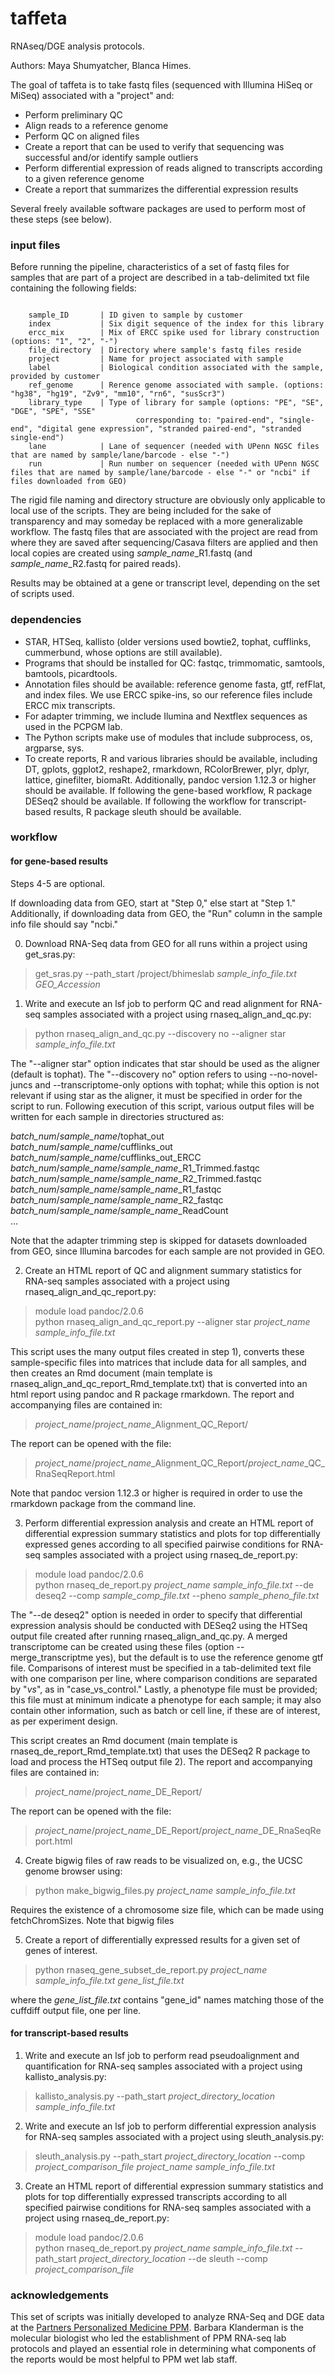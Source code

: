 taffeta
=======

RNAseq/DGE analysis protocols.

Authors: Maya Shumyatcher, Blanca Himes.

The goal of taffeta is to take fastq files (sequenced with Illumina HiSeq or MiSeq) associated with a "project" and:
  * Perform preliminary QC 
  * Align reads to a reference genome
  * Perform QC on aligned files
  * Create a report that can be used to verify that sequencing was successful and/or identify sample outliers
  * Perform differential expression of reads aligned to transcripts according to a given reference genome
  * Create a report that summarizes the differential expression results

Several freely available software packages are used to perform most of these steps (see below). 

### input files
Before running the pipeline, characteristics of a set of fastq files for samples that are part of a project are described in a tab-delimited txt file containing the following fields:
```
					
	sample_ID		| ID given to sample by customer
	index			| Six digit sequence of the index for this library 
	ercc_mix		| Mix of ERCC spike used for library construction (options: "1", "2", "-")
	file_directory	| Directory where sample's fastq files reside
	project			| Name for project associated with sample
	label			| Biological condition associated with the sample, provided by customer
	ref_genome		| Rerence genome associated with sample. (options: "hg38", "hg19", "Zv9", "mm10", "rn6", "susScr3")
	library_type	| Type of library for sample (options: "PE", "SE", "DGE", "SPE", "SSE"
							corresponding to: "paired-end", "single-end", "digital gene expression", "stranded paired-end", "stranded single-end")
	lane			| Lane of sequencer (needed with UPenn NGSC files that are named by sample/lane/barcode - else "-")
	run				| Run number on sequencer (needed with UPenn NGSC files that are named by sample/lane/barcode - else "-" or "ncbi" if files downloaded from GEO)
```

The rigid file naming and directory structure are obviously only applicable to local use of the scripts. They are being included for the sake of transparency and may someday be replaced with a more generalizable workflow. The fastq files that are associated with the project are read from where they are saved after sequencing/Casava filters are applied and then local copies are created using <i>sample_name</i>_R1.fastq (and <i>sample_name</i>_R2.fastq for paired reads). 

Results may be obtained at a gene or transcript level, depending on the set of scripts used.

### dependencies
* STAR, HTSeq, kallisto (older versions used bowtie2, tophat, cufflinks, cummerbund, whose options are still available).
* Programs that should be installed for QC: fastqc, trimmomatic, samtools, bamtools, picardtools.
* Annotation files should be available: reference genome fasta, gtf, refFlat, and index files. We use ERCC spike-ins, so our reference files include ERCC mix transcripts. 
* For adapter trimming, we include Ilumina and Nextflex sequences as used in the PCPGM lab.
* The Python scripts make use of modules that include subprocess, os, argparse, sys.
* To create reports, R and various libraries should be available, including DT, gplots, ggplot2, reshape2, rmarkdown, RColorBrewer, plyr, dplyr, lattice, ginefilter, biomaRt. Additionally, pandoc version 1.12.3 or higher should be available. If following the gene-based workflow, R package DESeq2 should be available. If following the workflow for transcript-based results, R package sleuth should be available. 

### workflow

#### for gene-based results

Steps 4-5 are optional.

If downloading data from GEO, start at "Step 0," else start at "Step 1." Additionally, if downloading data from GEO, the "Run" column in the sample info file should say "ncbi."

0) Download RNA-Seq data from GEO for all runs within a project using get_sras.py:

> get_sras.py --path_start /project/bhimeslab <i>sample_info_file.txt</i> <i>GEO_Accession</i>

1) Write and execute an lsf job to perform QC and read alignment for RNA-seq samples associated with a project using rnaseq_align_and_qc.py:

> python rnaseq_align_and_qc.py --discovery no --aligner star <i>sample_info_file.txt</i>

The "--aligner star" option indicates that star should be used as the aligner (default is tophat). The "--discovery no" option refers to using --no-novel-juncs and --transcriptome-only options with tophat; while this option is not relevant if using star as the aligner, it must be specified in order for the script to run. Following execution of this script, various output files will be written for each sample in directories structured as:
> 
 <i>batch_num</i>/<i>sample_name</i>/tophat_out <br>
 <i>batch_num</i>/<i>sample_name</i>/cufflinks_out <br>
 <i>batch_num</i>/<i>sample_name</i>/cufflinks_out_ERCC <br>
 <i>batch_num</i>/<i>sample_name</i>/<i>sample_name</i>_R1_Trimmed.fastqc <br>
 <i>batch_num</i>/<i>sample_name</i>/<i>sample_name</i>_R2_Trimmed.fastqc <br>
 <i>batch_num</i>/<i>sample_name</i>/<i>sample_name</i>_R1_fastqc <br>
 <i>batch_num</i>/<i>sample_name</i>/<i>sample_name</i>_R2_fastqc <br>
 <i>batch_num</i>/<i>sample_name</i>/<i>sample_name</i>_ReadCount <br>
 ...

Note that the adapter trimming step is skipped for datasets downloaded from GEO, since Illumina barcodes for each sample are not provided in GEO.

2) Create an HTML report of QC and alignment summary statistics for RNA-seq samples associated with a project using rnaseq_align_and_qc_report.py:

> module load pandoc/2.0.6 <br>
> python rnaseq_align_and_qc_report.py --aligner star <i>project_name</i> <i>sample_info_file.txt</i>
	
This script uses the many output files created in step 1), converts these sample-specific files into matrices that include data for all samples, and then creates an Rmd document (main template is rnaseq_align_and_qc_report_Rmd_template.txt) that is converted into an html report using pandoc and R package rmarkdown. The report and accompanying files are contained in:

> <i>project_name</i>/<i>project_name</i>_Alignment_QC_Report/

The report can be opened with the file:

> <i>project_name</i>/<i>project_name</i>_Alignment_QC_Report/<i>project_name</i>_QC_RnaSeqReport.html

Note that pandoc version 1.12.3 or higher is required in order to use the rmarkdown package from the command line.

3) Perform differential expression analysis and create an HTML report of differential expression summary statistics and plots for top differentially expressed genes according to all specified pairwise conditions for RNA-seq samples associated with a project using rnaseq_de_report.py:

> module load pandoc/2.0.6 <br>
> python rnaseq_de_report.py <i>project_name</i> <i>sample_info_file.txt</i> --de deseq2 --comp <i>sample_comp_file.txt</i> --pheno <i>sample_pheno_file.txt</i>

The "--de deseq2" option is needed in order to specify that differential expression analysis should be conducted with DESeq2 using the HTSeq output file created after running rnaseq_align_and_qc.py. A merged transcriptome can be created using these files (option --merge_transcriptme yes), but the default is to use the reference genome gtf file. Comparisons of interest must be specified in a tab-delimited text file with one comparison per line, where comparison conditions are separated by "_vs_", as in "case_vs_control." Lastly, a phenotype file must be provided; this file must at minimum indicate a phenotype for each sample; it may also contain other information, such as batch or cell line, if these are of interest, as per experiment design.

This script creates an Rmd document (main template is rnaseq_de_report_Rmd_template.txt) that uses the DESeq2 R package to load and process the HTSeq output file 2). The report and accompanying files are contained in:

> <i>project_name</i>/<i>project_name</i>_DE_Report/

The report can be opened with the file:

> <i>project_name</i>/<i>project_name</i>_DE_Report/<i>project_name</i>_DE_RnaSeqReport.html
	
4) Create bigwig files of raw reads to be visualized on, e.g., the UCSC genome browser using:

> python make_bigwig_files.py <i>project_name</i> <i>sample_info_file.txt</i>
	
Requires the existence of a chromosome size file, which can be made using fetchChromSizes. Note that bigwig files 

5) Create a report of differentially expressed results for a given set of genes of interest. 

> python rnaseq_gene_subset_de_report.py <i>project_name</i> <i>sample_info_file.txt</i> <i>gene_list_file.txt</i>

where the <i>gene_list_file.txt</i> contains "gene_id" names matching those of the cuffdiff output file, one per line.

#### for transcript-based results

1) Write and execute an lsf job to perform read pseudoalignment and quantification for RNA-seq samples associated with a project using kallisto_analysis.py:

> kallisto_analysis.py --path_start <i>project_directory_location</i> <i>sample_info_file.txt</i>

2) Write and execute an lsf job to perform differential expression analysis for RNA-seq samples associated with a project using sleuth_analysis.py:

> sleuth_analysis.py --path_start <i>project_directory_location</i>  --comp <i>project_comparison_file</i> <i>project_name</i> <i>sample_info_file.txt</i>

3) Create an HTML report of differential expression summary statistics and plots for top differentially expressed transcripts according to all specified pairwise conditions for RNA-seq samples associated with a project using rnaseq_de_report.py:

> module load pandoc/2.0.6 <br>
> python rnaseq_de_report.py <i>project_name</i> <i>sample_info_file.txt</i> --path_start <i>project_directory_location</i> --de sleuth --comp <i>project_comparison_file</i>

	
### acknowledgements
This set of scripts was initially developed to analyze RNA-Seq and DGE data at the [Partners Personalized Medicine PPM](http://pcpgm.partners.org/). Barbara Klanderman is the molecular biologist who led the establishment of PPM RNA-seq lab protocols and played an essential role in determining what components of the reports would be most helpful to PPM wet lab staff. 

